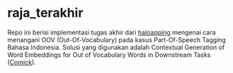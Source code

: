 # raja_terakhir

Repo ini berisi implementasi tugas akhir dari [haloapping](https://haloapping.github.io/) mengenai cara menangani OOV (Out-Of-Vocabulary) pada kasus Part-Of-Speech Tagging Bahasa Indonesia.
Solusi yang digunakan adalah Contextual Generation of Word Embeddings for Out of Vocabulary Words in Downstream Tasks ([Comick](https://link.springer.com/chapter/10.1007/978-3-030-18305-9_60)).
